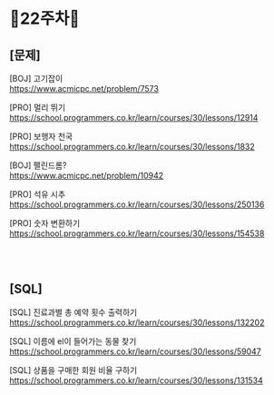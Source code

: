# 📌22주차📌
## [문제]
[BOJ] 고기잡이</br>
https://www.acmicpc.net/problem/7573

[PRO] 멀리 뛰기</br>
https://school.programmers.co.kr/learn/courses/30/lessons/12914

[PRO] 보행자 천국</br>
https://school.programmers.co.kr/learn/courses/30/lessons/1832

[BOJ] 팰린드롬?</br>
https://www.acmicpc.net/problem/10942

[PRO] 석유 시추</br>
https://school.programmers.co.kr/learn/courses/30/lessons/250136

[PRO] 숫자 변환하기</br>
https://school.programmers.co.kr/learn/courses/30/lessons/154538

</br></br>

## [SQL]
[SQL] 진료과별 총 예약 횟수 출력하기</br>
https://school.programmers.co.kr/learn/courses/30/lessons/132202

[SQL] 이름에 el이 들어가는 동물 찾기</br>
https://school.programmers.co.kr/learn/courses/30/lessons/59047

[SQL] 상품을 구매한 회원 비율 구하기 </br>
https://school.programmers.co.kr/learn/courses/30/lessons/131534